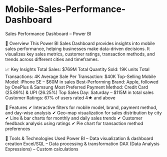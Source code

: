 # Mobile-Sales-Performance-Dashboard
Sales Performance Dashboard – Power BI

🚀 Overview
This Power BI Sales Dashboard provides insights into mobile sales performance, helping businesses make data-driven decisions. It visualizes key sales metrics, customer ratings, transaction methods, and trends across different cities and timeframes.

📈 Key Insights
Total Sales: $769M
Total Quantity Sold: 19K units
Total Transactions: 4K
Average Sale Per Transaction: $40K
Top-Selling Mobile Model: iPhone SE – $60M in sales
Best-Performing Brand: Apple, followed by OnePlus & Samsung
Most Preferred Payment Method: Credit Card (25.89%) & UPI (26.25%)
Top Sales Day: Saturday – $115M in total sales
Customer Ratings: 67% of users rated 4★ and above

📌 Features
✔ Interactive filters for mobile model, brand, payment method, and day-wise analysis
✔ Geo-map visualization for sales distribution by city
✔ Line & bar charts for monthly and daily sales trends
✔ Customer feedback analysis using ratings
✔ Pie chart for transaction method preferences

🔧 Tools & Technologies Used
Power BI – Data visualization & dashboard creation
Excel/SQL – Data processing & transformation
DAX (Data Analysis Expressions) – Custom calculations
